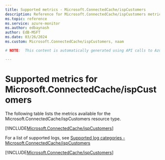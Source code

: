 ```yaml
---
title: Supported metrics - Microsoft.ConnectedCache/ispCustomers
description: Reference for Microsoft.ConnectedCache/ispCustomers metrics in Azure Monitor.
ms.topic: reference
ms.service: azure-monitor
ms.author: edbaynash
author: EdB-MSFT
ms.date: 03/26/2024
ms.custom: Microsoft.ConnectedCache/ispCustomers, naam

# NOTE:  This content is automatically generated using API calls to Azure. Any edits made on these files will be overwritten in the next run of the script. 

---
```


  
# Supported metrics for Microsoft.ConnectedCache/ispCustomers
  
The following table lists the metrics available for the Microsoft.ConnectedCache/ispCustomers resource type.  
  
  
[!INCLUDE[Microsoft.ConnectedCache/ispCustomers](./includes/metrics-headings-include.md)]  
  
  
  
For a list of supported logs, see [Supported log categories - Microsoft.ConnectedCache/ispCustomers](../supported-logs/microsoft-connectedcache-ispcustomers-logs.md)  
  
 

[!INCLUDE[Microsoft.ConnectedCache/ispCustomers](./includes/microsoft-connectedcache-ispcustomers-metrics-include.md)]

